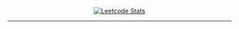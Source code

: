 <p align="center">
  <a href="https://leetcode.com/qato/">
    <img src="https://leetcard.jacoblin.cool/qato" alt="Leetcode Stats">
  </a>
</p>

---
